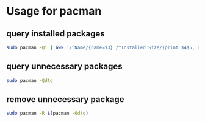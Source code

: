 # Usage for pacman

## query installed packages

```bash
sudo pacman -Qi | awk '/^Name/{name=$3} /^Installed Size/{print $4$5, name}' | sort -h
```
## query unnecessary packages

```bash
sudo pacman -Qdtq
```

## remove unnecessary package

```bash
sudo pacman -R $(pacman -Qdtq)
```
